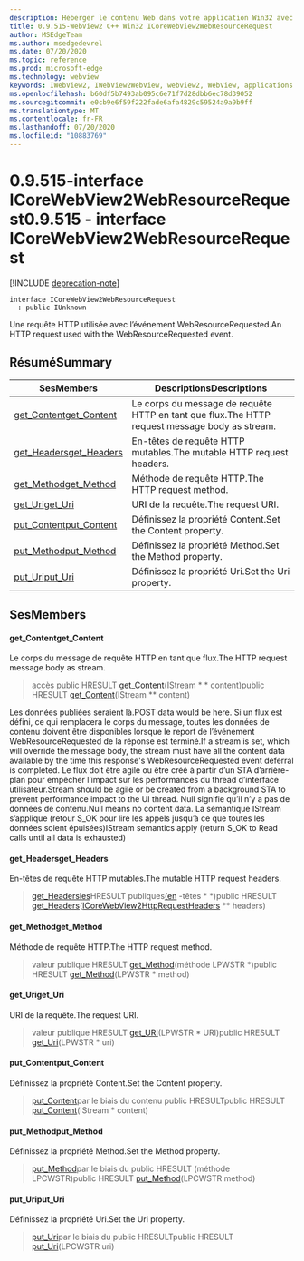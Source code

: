 ```yaml
---
description: Héberger le contenu Web dans votre application Win32 avec le contrôle Microsoft Edge WebView2
title: 0.9.515-WebView2 C++ Win32 ICoreWebView2WebResourceRequest
author: MSEdgeTeam
ms.author: msedgedevrel
ms.date: 07/20/2020
ms.topic: reference
ms.prod: microsoft-edge
ms.technology: webview
keywords: IWebView2, IWebView2WebView, webview2, WebView, applications Win32, Win32, Edge, ICoreWebView2, ICoreWebView2Controller, contrôle de navigateur, html Edge
ms.openlocfilehash: b60df5b7493ab095c6e71f7d28dbb6ec78d39052
ms.sourcegitcommit: e0cb9e6f59f222fade6afa4829c59524a9a9b9ff
ms.translationtype: MT
ms.contentlocale: fr-FR
ms.lasthandoff: 07/20/2020
ms.locfileid: "10883769"
---
```

# <span data-ttu-id="8d798-104">0.9.515-interface ICoreWebView2WebResourceRequest</span><span class="sxs-lookup"><span data-stu-id="8d798-104">0.9.515 - interface ICoreWebView2WebResourceRequest</span></span> 

[!INCLUDE [deprecation-note](../../includes/deprecation-note.md)]

```
interface ICoreWebView2WebResourceRequest
  : public IUnknown
```

<span data-ttu-id="8d798-105">Une requête HTTP utilisée avec l’événement WebResourceRequested.</span><span class="sxs-lookup"><span data-stu-id="8d798-105">An HTTP request used with the WebResourceRequested event.</span></span>

## <span data-ttu-id="8d798-106">Résumé</span><span class="sxs-lookup"><span data-stu-id="8d798-106">Summary</span></span>

 <span data-ttu-id="8d798-107">Ses</span><span class="sxs-lookup"><span data-stu-id="8d798-107">Members</span></span>                        | <span data-ttu-id="8d798-108">Descriptions</span><span class="sxs-lookup"><span data-stu-id="8d798-108">Descriptions</span></span>
--------------------------------|---------------------------------------------
[<span data-ttu-id="8d798-109">get_Content</span><span class="sxs-lookup"><span data-stu-id="8d798-109">get_Content</span></span>](#get_content) | <span data-ttu-id="8d798-110">Le corps du message de requête HTTP en tant que flux.</span><span class="sxs-lookup"><span data-stu-id="8d798-110">The HTTP request message body as stream.</span></span>
[<span data-ttu-id="8d798-111">get_Headers</span><span class="sxs-lookup"><span data-stu-id="8d798-111">get_Headers</span></span>](#get_headers) | <span data-ttu-id="8d798-112">En-têtes de requête HTTP mutables.</span><span class="sxs-lookup"><span data-stu-id="8d798-112">The mutable HTTP request headers.</span></span>
[<span data-ttu-id="8d798-113">get_Method</span><span class="sxs-lookup"><span data-stu-id="8d798-113">get_Method</span></span>](#get_method) | <span data-ttu-id="8d798-114">Méthode de requête HTTP.</span><span class="sxs-lookup"><span data-stu-id="8d798-114">The HTTP request method.</span></span>
[<span data-ttu-id="8d798-115">get_Uri</span><span class="sxs-lookup"><span data-stu-id="8d798-115">get_Uri</span></span>](#get_uri) | <span data-ttu-id="8d798-116">URI de la requête.</span><span class="sxs-lookup"><span data-stu-id="8d798-116">The request URI.</span></span>
[<span data-ttu-id="8d798-117">put_Content</span><span class="sxs-lookup"><span data-stu-id="8d798-117">put_Content</span></span>](#put_content) | <span data-ttu-id="8d798-118">Définissez la propriété Content.</span><span class="sxs-lookup"><span data-stu-id="8d798-118">Set the Content property.</span></span>
[<span data-ttu-id="8d798-119">put_Method</span><span class="sxs-lookup"><span data-stu-id="8d798-119">put_Method</span></span>](#put_method) | <span data-ttu-id="8d798-120">Définissez la propriété Method.</span><span class="sxs-lookup"><span data-stu-id="8d798-120">Set the Method property.</span></span>
[<span data-ttu-id="8d798-121">put_Uri</span><span class="sxs-lookup"><span data-stu-id="8d798-121">put_Uri</span></span>](#put_uri) | <span data-ttu-id="8d798-122">Définissez la propriété Uri.</span><span class="sxs-lookup"><span data-stu-id="8d798-122">Set the Uri property.</span></span>

## <span data-ttu-id="8d798-123">Ses</span><span class="sxs-lookup"><span data-stu-id="8d798-123">Members</span></span>

#### <span data-ttu-id="8d798-124">get_Content</span><span class="sxs-lookup"><span data-stu-id="8d798-124">get_Content</span></span> 

<span data-ttu-id="8d798-125">Le corps du message de requête HTTP en tant que flux.</span><span class="sxs-lookup"><span data-stu-id="8d798-125">The HTTP request message body as stream.</span></span>

> <span data-ttu-id="8d798-126">accès public HRESULT [get_Content](#get_content)(IStream \* \* content)</span><span class="sxs-lookup"><span data-stu-id="8d798-126">public HRESULT [get_Content](#get_content)(IStream \*\* content)</span></span>

<span data-ttu-id="8d798-127">Les données publiées seraient là.</span><span class="sxs-lookup"><span data-stu-id="8d798-127">POST data would be here.</span></span> <span data-ttu-id="8d798-128">Si un flux est défini, ce qui remplacera le corps du message, toutes les données de contenu doivent être disponibles lorsque le report de l’événement WebResourceRequested de la réponse est terminé.</span><span class="sxs-lookup"><span data-stu-id="8d798-128">If a stream is set, which will override the message body, the stream must have all the content data available by the time this response's WebResourceRequested event deferral is completed.</span></span> <span data-ttu-id="8d798-129">Le flux doit être agile ou être créé à partir d’un STA d’arrière-plan pour empêcher l’impact sur les performances du thread d’interface utilisateur.</span><span class="sxs-lookup"><span data-stu-id="8d798-129">Stream should be agile or be created from a background STA to prevent performance impact to the UI thread.</span></span> <span data-ttu-id="8d798-130">Null signifie qu’il n’y a pas de données de contenu.</span><span class="sxs-lookup"><span data-stu-id="8d798-130">Null means no content data.</span></span> <span data-ttu-id="8d798-131">La sémantique IStream s’applique (retour S_OK pour lire les appels jusqu’à ce que toutes les données soient épuisées)</span><span class="sxs-lookup"><span data-stu-id="8d798-131">IStream semantics apply (return S_OK to Read calls until all data is exhausted)</span></span>

#### <span data-ttu-id="8d798-132">get_Headers</span><span class="sxs-lookup"><span data-stu-id="8d798-132">get_Headers</span></span> 

<span data-ttu-id="8d798-133">En-têtes de requête HTTP mutables.</span><span class="sxs-lookup"><span data-stu-id="8d798-133">The mutable HTTP request headers.</span></span>

> <span data-ttu-id="8d798-134">[get_Headersles](#get_headers)HRESULT publiques[(en](icorewebview2httprequestheaders.md) -têtes \* \*)</span><span class="sxs-lookup"><span data-stu-id="8d798-134">public HRESULT [get_Headers](#get_headers)([ICoreWebView2HttpRequestHeaders](icorewebview2httprequestheaders.md) \*\* headers)</span></span>

#### <span data-ttu-id="8d798-135">get_Method</span><span class="sxs-lookup"><span data-stu-id="8d798-135">get_Method</span></span> 

<span data-ttu-id="8d798-136">Méthode de requête HTTP.</span><span class="sxs-lookup"><span data-stu-id="8d798-136">The HTTP request method.</span></span>

> <span data-ttu-id="8d798-137">valeur publique HRESULT [get_Method](#get_method)(méthode LPWSTR \*)</span><span class="sxs-lookup"><span data-stu-id="8d798-137">public HRESULT [get_Method](#get_method)(LPWSTR \* method)</span></span>

#### <span data-ttu-id="8d798-138">get_Uri</span><span class="sxs-lookup"><span data-stu-id="8d798-138">get_Uri</span></span> 

<span data-ttu-id="8d798-139">URI de la requête.</span><span class="sxs-lookup"><span data-stu-id="8d798-139">The request URI.</span></span>

> <span data-ttu-id="8d798-140">valeur publique HRESULT [get_URI](#get_uri)(LPWSTR \* URI)</span><span class="sxs-lookup"><span data-stu-id="8d798-140">public HRESULT [get_Uri](#get_uri)(LPWSTR \* uri)</span></span>

#### <span data-ttu-id="8d798-141">put_Content</span><span class="sxs-lookup"><span data-stu-id="8d798-141">put_Content</span></span> 

<span data-ttu-id="8d798-142">Définissez la propriété Content.</span><span class="sxs-lookup"><span data-stu-id="8d798-142">Set the Content property.</span></span>

> <span data-ttu-id="8d798-143">[put_Content](#put_content)par le biais du contenu public HRESULT</span><span class="sxs-lookup"><span data-stu-id="8d798-143">public HRESULT [put_Content](#put_content)(IStream \* content)</span></span>

#### <span data-ttu-id="8d798-144">put_Method</span><span class="sxs-lookup"><span data-stu-id="8d798-144">put_Method</span></span> 

<span data-ttu-id="8d798-145">Définissez la propriété Method.</span><span class="sxs-lookup"><span data-stu-id="8d798-145">Set the Method property.</span></span>

> <span data-ttu-id="8d798-146">[put_Method](#put_method)par le biais du public HRESULT (méthode LPCWSTR)</span><span class="sxs-lookup"><span data-stu-id="8d798-146">public HRESULT [put_Method](#put_method)(LPCWSTR method)</span></span>

#### <span data-ttu-id="8d798-147">put_Uri</span><span class="sxs-lookup"><span data-stu-id="8d798-147">put_Uri</span></span> 

<span data-ttu-id="8d798-148">Définissez la propriété Uri.</span><span class="sxs-lookup"><span data-stu-id="8d798-148">Set the Uri property.</span></span>

> <span data-ttu-id="8d798-149">[put_Uri](#put_uri)par le biais du public HRESULT</span><span class="sxs-lookup"><span data-stu-id="8d798-149">public HRESULT [put_Uri](#put_uri)(LPCWSTR uri)</span></span>

